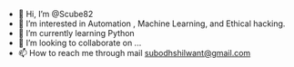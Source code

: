 - 👋 Hi, I’m @Scube82
- 👀 I’m interested in Automation , Machine Learning, and Ethical hacking.
- 🌱 I’m currently learning Python
- 💞️ I’m looking to collaborate on ...
- 📫 How to reach me through mail subodhshilwant@gmail.com

<!---
Scube82/Scube82 is a ✨ special ✨ repository because its `README.md` (this file) appears on your GitHub profile.
You can click the Preview link to take a look at your changes.
--->

